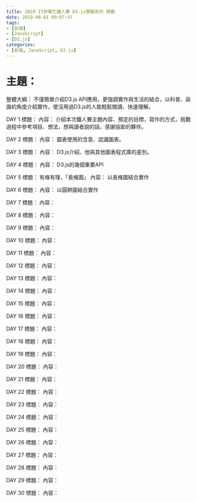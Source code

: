 ```yaml
---
title: 2019 IT邦幫忙鐵人賽 D3.js實戰系列 規劃
date: 2019-08-01 09:07:47
tags:
- [前端]
- [JavaScript]
- [D3.js]
categories: 
- [前端, JavaScript, D3.js]
---
```


# 主題：

整體大綱：
不僅簡單介紹D3.js API應用，更強調實作與生活的結合，以科普、詼諧的角度介紹實作，使沒用過D3.js的人能輕鬆閱讀、快速理解。

DAY 1 
標題： 
內容： 介紹本次鐵人賽主題內容、預定的目標，寫作的方式，挑戰過程中參考項目、想法，想與讀者說的話，感謝協助的夥伴。

DAY 2 
標題： 
內容： 圖表使用的含意、認識圖表。

DAY 3 
標題： 
內容： D3.js介紹、他與其他圖表程式庫的差別。

DAY 4 
標題： 
內容： D3.js的幾個重要API

DAY 5 
標題： 有條有理，「長條圖」
內容： 以長條圖結合實作

DAY 6 
標題： 
內容： 以圓餅圖結合實作

DAY 7 
標題： 
內容： 

DAY 8 
標題： 
內容： 

DAY 9 
標題： 
內容： 

DAY 10 
標題： 
內容： 

DAY 11 
標題： 
內容： 

DAY 12 
標題： 
內容： 

DAY 13 
標題： 
內容： 

DAY 14 
標題： 
內容： 

DAY 15 
標題： 
內容： 

DAY 16 
標題： 
內容： 

DAY 17 
標題： 
內容： 

DAY 18 
標題： 
內容： 

DAY 19 
標題： 
內容： 

DAY 20 
標題： 
內容： 

DAY 21 
標題： 
內容： 

DAY 22 
標題： 
內容： 

DAY 23 
標題： 
內容： 

DAY 24 
標題： 
內容： 

DAY 25 
標題： 
內容： 

DAY 26 
標題： 
內容： 

DAY 27 
標題： 
內容： 

DAY 28 
標題： 
內容： 

DAY 29 
標題： 
內容： 

DAY 30 
標題： 
內容： 